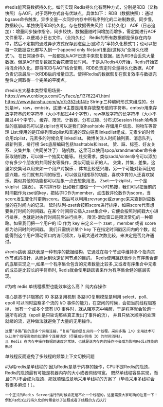 #redis能否将数据持久化，如何实现
Redis持久化有两种方式，分别是RDB（又称快照）与AOF。对于两种方式各有优缺点，具体如下：
RDB（数据快照）：通过bgsave命令触发，异步全量一次同步内存中所有序列化的二进制数据，同步慢，数据较小。单独使用RDB持久化，存在数据丢失风险（半持久化）
AOF（日志追加）：增量同步操作指令，同步较快，数据量随时间增加而增多，需定期进行AOF文件重写，以便减小日志文件。（全持久化）
Redis的所有数据都是保存在内存中，然后不定期的通过异步方式保存到磁盘上(这称为“半持久化模式”)；也可以把每一次数据变化都写入到一个append only file(aof)里面(这称为“全持久化模式”)。
在日常操作中，一般都是从AOF日志中来恢复数据，因为RDB会丢失大量数据。但是AOF恢复数据又会花费较长时间。
于是从Redis4.0开始，Redis开始支持混合持久化。即将RDB与AOF结合使用，RDB负责定时全量持久化数据，AOF负责记录最后一次RDB后的增量日志。使得Redis的数据恢复在恢复效率与数据完整性之间取得一个完美的平衡点。

#redis五大基本类型常用场景-https://www.cnblogs.com/CryFace/p/13762241.html
https://www.jianshu.com/p/c7c352cb14fe
String:三种编码形式来组成的，分别是int，raw，embstr。这里int主要是用来存放整形值的字符串，embstr用来存放字符串的短字符串（大小不超过44个字节），raw存放字符的长字符串（大小不超过44个字节）。
    缓存、限流、计数器、分布式锁、分布式Session
Hash:哈希类型的底层编码可以是ziplist也可以是我们的hashtable
    存储用户信息、购物车等管理
List:使用的是压缩列表ziplist和普通的双向链表linkedlist组成。元素少的时候会用ziplist，元素多的时候会用linkedlist。
    微博关注人时间轴列表、消息队列，最新列表，排行榜
Set:底层编码包括hashtable和inset。
    赞、踩、标签、好友关系、交集并集（共同关注了）
    随机数。这里可以使用spop/srandmember命令来获取随机数，可以做一个抽奖功能等。
    社交需求。类似sadd/sinter命令可以添加你有多少个朋友的共同好友等操作，类似可能认识的人。
    交集，并集，差集。这里如交集可以用来如一个用户对娱乐 、体育比较感兴趣，另一个可能对新闻比较感兴趣，他们就有共同的标签，可以做互相推荐的功能，喜欢体育的人还喜欢娱乐。类似其他的功能都可以抽象一点去想象用法。
Zset:一个ziplist，一个是skiplist（跳表）。
    实时排行榜-比如我们要做一个一小时热搜，我们可以把当前的时间戳作为zset的key，把帖子ID作为member，点击数评论数作为score，当score发生变化时更新score。然后可以利用zrevrange或zrange来来查到对应数量的在时间内的记录。
    延时队列-zset会按照score进行排序，如果score代表想要执行时间的时间戳。在某个时间将它插入zset集合中，它便会按照时间戳大小进行排序，也就是对执行时间前后进行排序。
    限流-滑动窗口是限流常见的一种策略。如果我们把一个用户的 ID 作为 key 来定义一个 zset ，member 或者 score 都为访问时的时间戳。
    我们只需统计某个 key 下在指定时间戳区间内的个数，就能得到这个用户滑动窗口内访问频次，与最大通过次数比较，来决定是否允许通过。

#redis跳表
跳跃表是一种有序的数据结构，它通过在每个节点中维持多个指向其他节点的指针，从而达到快速访问节点的目的。
Redis使用跳跃表作为有序集合键的底层实现之一,如果一个有序集合包含的元素数量比较多,又或者有序集合中元素的成员是比较长的字符串时, 
Redis就会使用跳跃表来作为有序集合健的底层实现。

#为啥 redis 单线程模型也能效率这么高？
纯内存操作

核心是基于非阻塞的 IO 多路复用机制
    多路I/O复用模型是利用 select、poll、epoll 可以同时监察多个流的 I/O 事件的能力，在空闲的时候，会把当前线程阻塞掉，
    当有一个或多个流有 I/O 事件时，就从阻塞态中唤醒，于是程序就会轮询一遍所有的流（epoll 是只轮询那些真正发出了事件的流），
    并且只依次顺序的处理就绪的流，这种做法就避免了大量的无用操作。
    
    这里“多路”指的是多个网络连接，“复用”指的是复用同一个线程。采用多路 I/O 复用技术可以让单个线程高效的处理多个连接请求（尽量减少网络 IO 的时间消耗），
    且 Redis 在内存中操作数据的速度非常快，也就是说内存内的操作不会成为影响Redis性能的瓶颈

单线程反而避免了多线程的频繁上下文切换问题

#为啥redis是单线程的
因为Redis是基于内存的操作，CPU不是Redis的瓶颈，Redis的瓶颈最有可能是机器内存的大小或者网络带宽。
既然单线程容易实现，而且CPU不会成为瓶颈，那就顺理成章地采用单线程的方案了（毕竟采用多线程会有很多麻烦！）。

    一个正式的Redis Server运行的时候肯定是不止一个线程的，这里需要大家明确的注意一下！例如Redis进行持久化的时候会以子进程或者子线程的方式执行